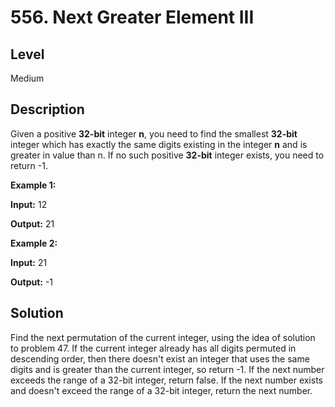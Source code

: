 # 556. Next Greater Element III
## Level
Medium

## Description
Given a positive **32-bit** integer **n**, you need to find the smallest **32-bit** integer which has exactly the same digits existing in the integer **n** and is greater in value than n. If no such positive **32-bit** integer exists, you need to return -1.

**Example 1:**

**Input:** 12

**Output:** 21

**Example 2:**

**Input:** 21

**Output:** -1

## Solution
Find the next permutation of the current integer, using the idea of solution to problem 47. If the current integer already has all digits permuted in descending order, then there doesn't exist an integer that uses the same digits and is greater than the current integer, so return -1. If the next number exceeds the range of a 32-bit integer, return false. If the next number exists and doesn't exceed the range of a 32-bit integer, return the next number.
